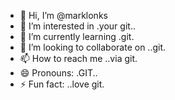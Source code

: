 - 👋 Hi, I’m @marklonks
- 👀 I’m interested in .your git..
- 🌱 I’m currently learning .git.
- 💞️ I’m looking to collaborate on ..git.
- 📫 How to reach me ..via git.
- 😄 Pronouns: .GIT..
- ⚡ Fun fact: ..love git.

<!---
marklonks/marklonks is a ✨ special ✨ repository because its `README.md` (this file) appears on your GitHub profile.
You can click the Preview link to take a look at your changes.
--->
